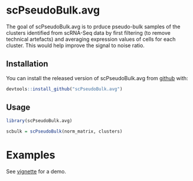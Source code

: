 
# scPseudoBulk.avg

<!-- badges: start -->
<!-- badges: end -->

The goal of scPseudoBulk.avg is to prduce pseudo-bulk samples of the clusters identified from scRNA-Seq data
by first filtering (to remove technical artefacts) and averaging expression values of cells for each cluster. 
This would help improve the signal to noise ratio.

## Installation

You can install the released version of scPseudoBulk.avg from [github](https://github.com/anirudhpatir/scPseudoBulk.avg) with:

``` r
devtools::install_github("scPseudoBulk.avg")
```

## Usage

``` r
library(scPseudoBulk.avg)

scbulk = scPseudoBulk(norm_matrix, clusters)

```

# Examples

See [vignette](https://anirudhpatir.github.io/scPseudoBulk.avg/) for a demo.

